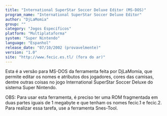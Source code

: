 ```yaml
---
title: "International SuperStar Soccer Deluxe Editor (MS-DOS)"
program_name: "International SuperStar Soccer Deluxe Editor"
author: "DjLaMomia"
group: ""
category: "Jogos Específicos"
platform: "Multiplataforma"
system: "Super Nintendo"
language: "Espanhol"
release_date: "07/10/2002 (provavelmente)"
version: "1.0"
site: "http://www.fecic.es.tl/ (fora do ar)"
---
```

Esta é a versão para MS-DOS da ferramenta feita por DjLaMomia, que permite editar os nomes e atributos dos jogadores, cores das camisas, dentre outras coisas no jogo International SuperStar Soccer Deluxe do sistema Super Nintendo.

OBS: Para usar esta ferramenta, é preciso ter uma ROM fragmentada em duas partes iguais de 1 megabyte e que tenham os nomes fecic.1 e fecic.2. Para realizar essa tarefa, use a ferramenta Snes-Tool.

